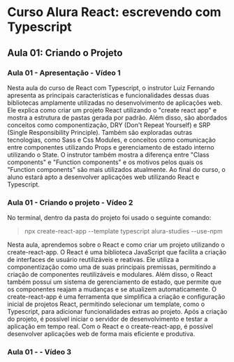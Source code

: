 # Curso Alura React: escrevendo com Typescript

## Aula 01: Criando o Projeto

### Aula 01 - Apresentação - Vídeo 1

Nesta aula do curso de React com Typescript, o instrutor Luiz Fernando apresenta as principais características e funcionalidades dessas duas bibliotecas amplamente utilizadas no desenvolvimento de aplicações web. Ele explica como criar um projeto React utilizando o "create react app" e mostra a estrutura de pastas gerada por padrão. Além disso, são abordados conceitos como componentização, DRY (Don't Repeat Yourself) e SRP (Single Responsibility Principle). Também são exploradas outras tecnologias, como Sass e Css Modules, e conceitos como comunicação entre componentes utilizando Props e gerenciamento de estado interno utilizando o State. O instrutor também mostra a diferença entre "Class components" e "Function components" e os motivos pelos quais os "Function components" são mais utilizados atualmente. Ao final do curso, o aluno estará apto a desenvolver aplicações web utilizando React e Typescript.

### Aula 01 - Criando o projeto - Vídeo 2

No terminal, dentro da pasta do projeto foi usado o seguinte comando:
>npx create-react-app --template typescript alura-studies --use-npm

Nesta aula, aprendemos sobre o React e como criar um projeto utilizando o create-react-app. O React é uma biblioteca JavaScript que facilita a criação de interfaces de usuário reutilizáveis e reativas. Ele utiliza a componentização como uma de suas principais premissas, permitindo a criação de componentes reutilizáveis e modulares. Além disso, o React também possui um sistema de gerenciamento de estado, que permite que os componentes reajam a mudanças e se atualizem automaticamente. O create-react-app é uma ferramenta que simplifica a criação e configuração inicial de projetos React, permitindo selecionar um template, como o Typescript, para adicionar funcionalidades extras ao projeto. Após a criação do projeto, é possível iniciar o servidor de desenvolvimento e testar a aplicação em tempo real. Com o React e o create-react-app, é possível desenvolver aplicações web de forma mais eficiente e produtiva.

### Aula 01 -  - Vídeo 3

